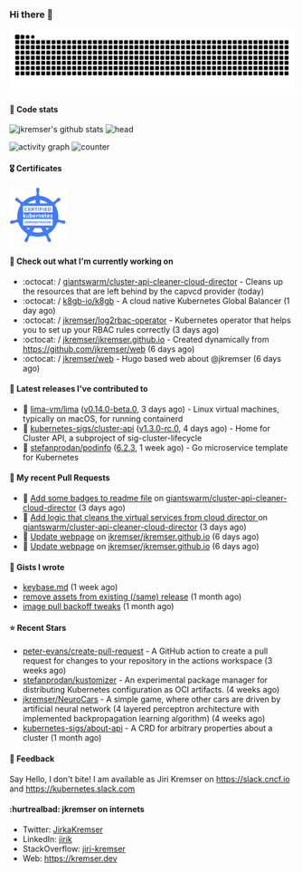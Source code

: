 ### Hi there 👋

![GitHub Snake](github-snake-dark.svg)

#### 📱 Code stats

![jkremser's github stats](https://github-readme-stats.vercel.app/api?username=jkremser&count_private=true&show_icons=true&hide_border=false&theme=tokyonight&title_color=5bcdec&bg_color=0d1117&border_radius=false) ![head](https://user-images.githubusercontent.com/535866/175570014-71166aaa-95f7-4a4f-869c-93a16481de4e.jpeg)


![activity graph](https://activity-graph.herokuapp.com/graph?username=jkremser&theme=react-dark)
![counter](https://komarev.com/ghpvc/?username=jkremser&color=5bcdec&style=for-the-badge)

#### 🎖 Certificates
<p align="left"><a href="https://www.credly.com/badges/8ca716d9-fa9b-42e6-b4a1-ad043baf5396/public_url">
<img src="https://raw.githubusercontent.com/cncf/artwork/master/other/cka/color/kubernetes-cka-color.png" alt="https://www.credly.com/badges/8ca716d9-fa9b-42e6-b4a1-ad043baf5396/public_url" width="100" height="100"/> </a>
</p>

#### 👷 Check out what I'm currently working on

- :octocat: / [giantswarm/cluster-api-cleaner-cloud-director](https://github.com/giantswarm/cluster-api-cleaner-cloud-director) - Cleans up the resources that are left behind by the capvcd provider (today)
- :octocat: / [k8gb-io/k8gb](https://github.com/k8gb-io/k8gb) - A cloud native Kubernetes Global Balancer (1 day ago)
- :octocat: / [jkremser/log2rbac-operator](https://github.com/jkremser/log2rbac-operator) - Kubernetes operator that helps you to set up your RBAC rules correctly (3 days ago)
- :octocat: / [jkremser/jkremser.github.io](https://github.com/jkremser/jkremser.github.io) - Created dynamically from https://github.com/jkremser/web (6 days ago)
- :octocat: / [jkremser/web](https://github.com/jkremser/web) - Hugo based web about @jkremser (6 days ago)

#### 🔭 Latest releases I've contributed to

- 🎉 [lima-vm/lima](https://github.com/lima-vm/lima) ([v0.14.0-beta.0](https://github.com/lima-vm/lima/releases/tag/v0.14.0-beta.0), 3 days ago) - Linux virtual machines, typically on macOS, for running containerd
- 🎉 [kubernetes-sigs/cluster-api](https://github.com/kubernetes-sigs/cluster-api) ([v1.3.0-rc.0](https://github.com/kubernetes-sigs/cluster-api/releases/tag/v1.3.0-rc.0), 4 days ago) - Home for Cluster API, a subproject of sig-cluster-lifecycle
- 🎉 [stefanprodan/podinfo](https://github.com/stefanprodan/podinfo) ([6.2.3](https://github.com/stefanprodan/podinfo/releases/tag/6.2.3), 1 week ago) - Go microservice template for Kubernetes

#### 🔨 My recent Pull Requests

- 💪 [Add some badges to readme file](https://github.com/giantswarm/cluster-api-cleaner-cloud-director/pull/2) on [giantswarm/cluster-api-cleaner-cloud-director](https://github.com/giantswarm/cluster-api-cleaner-cloud-director) (3 days ago)
- 💪 [Add logic that cleans the virtual services from cloud director ](https://github.com/giantswarm/cluster-api-cleaner-cloud-director/pull/1) on [giantswarm/cluster-api-cleaner-cloud-director](https://github.com/giantswarm/cluster-api-cleaner-cloud-director) (3 days ago)
- 💪 [Update webpage](https://github.com/jkremser/jkremser.github.io/pull/3) on [jkremser/jkremser.github.io](https://github.com/jkremser/jkremser.github.io) (6 days ago)
- 💪 [Update webpage](https://github.com/jkremser/jkremser.github.io/pull/2) on [jkremser/jkremser.github.io](https://github.com/jkremser/jkremser.github.io) (6 days ago)

#### 📓 Gists I wrote

- [keybase.md](https://gist.github.com/5995bcd02b101618f6143dc60a281bea) (1 week ago)
- [remove assets from existing (/same) release](https://gist.github.com/cbed1e82bf7f80b689176b5cedac1f1a) (1 month ago)
- [image pull backoff tweaks](https://gist.github.com/a51bd080b2050aeed8479f1a8c2a686c) (1 month ago)

#### ⭐ Recent Stars

- [peter-evans/create-pull-request](https://github.com/peter-evans/create-pull-request) - A GitHub action to create a pull request for changes to your repository in the actions workspace (3 weeks ago)
- [stefanprodan/kustomizer](https://github.com/stefanprodan/kustomizer) - An experimental package manager for distributing Kubernetes configuration as OCI artifacts. (4 weeks ago)
- [jkremser/NeuroCars](https://github.com/jkremser/NeuroCars) - A simple game, where other cars are driven by artificial neural network (4 layered perceptron architecture with implemented backpropagation learning algorithm) (4 weeks ago)
- [kubernetes-sigs/about-api](https://github.com/kubernetes-sigs/about-api) - A CRD for arbitrary properties about a cluster (1 month ago)

#### 💬 Feedback

Say Hello, I don't bite! I am available as Jiri Kremser on https://slack.cncf.io and https://kubernetes.slack.com


#### :hurtrealbad: jkremser on internets

- Twitter: <a href="https://twitter.com/JirkaKremser">JirkaKremser</a>
- LinkedIn: <a href="https://www.linkedin.com/in/jirik/">jirik</a>
- StackOverflow: <a href="https://stackoverflow.com/users/1594980/jiri-kremser">jiri-kremser</a>
- Web: https://kremser.dev